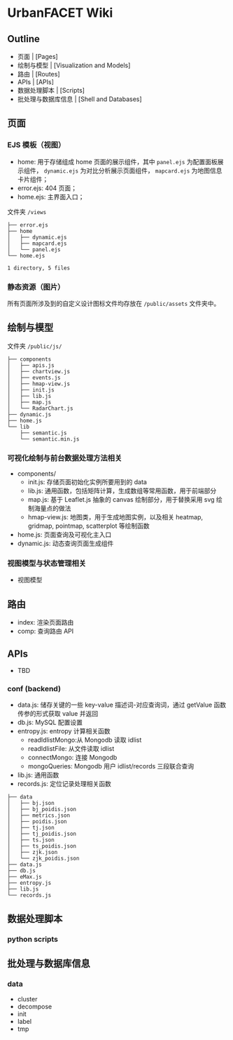 # UrbanFACET Wiki

## Outline

* 页面 | [Pages]
* 绘制与模型 | [Visualization and Models]
* 路由 | [Routes]
* APIs | [APIs]
* 数据处理脚本 | [Scripts]
* 批处理与数据库信息 | [Shell and Databases]

## 页面

### EJS 模板（视图）

* home: 用于存储组成 home 页面的展示组件，其中 `panel.ejs` 为配置面板展示组件， `dynamic.ejs` 为对比分析展示页面组件， `mapcard.ejs` 为地图信息卡片组件；
* error.ejs: 404 页面；
* home.ejs: 主界面入口；

文件夹 `/views`

```
├── error.ejs
├── home
│   ├── dynamic.ejs
│   ├── mapcard.ejs
│   └── panel.ejs
└── home.ejs

1 directory, 5 files
```

### 静态资源（图片）

所有页面所涉及到的自定义设计图标文件均存放在 `/public/assets` 文件夹中。

## 绘制与模型

文件夹 `/public/js/`

```
├── components
│   ├── apis.js
│   ├── chartview.js
│   ├── events.js
│   ├── hmap-view.js
│   ├── init.js
│   ├── lib.js
│   ├── map.js
│   └── RadarChart.js
├── dynamic.js
├── home.js
└── lib
    ├── semantic.js
    └── semantic.min.js
```

### 可视化绘制与前台数据处理方法相关

* components/
	* init.js: 存储页面初始化实例所要用到的 data
	* lib.js: 通用函数，包括矩阵计算，生成数组等常用函数，用于前端部分
	* map.js: 基于 Leaflet.js 抽象的 canvas 绘制部分，用于替换采用 svg 绘制海量点的做法
	* hmap-view.js: 地图类，用于生成地图实例，以及相关 heatmap, gridmap, pointmap, scatterplot 等绘制函数
* home.js: 页面查询及可视化主入口
* dynamic.js: 动态查询页面生成组件

### 视图模型与状态管理相关

* 视图模型

## 路由

* index: 渲染页面路由
* comp: 查询路由 API

## APIs

* TBD

### conf (backend)

* data.js: 储存关键的一些 key-value 描述词-对应查询词，通过 getValue 函数传参的形式获取 value 并返回
* db.js: MySQL 配置设置
* entropy.js: entropy 计算相关函数
	* readIdlistMongo:从 Mongodb 读取 idlist
    * readIdlistFile: 从文件读取 idlist
	* connectMongo: 连接 Mongodb 
	* mongoQueries: Mongodb 用户 idlist/records 三段联合查询
* lib.js: 通用函数
* records.js: 定位记录处理相关函数

```
├── data
│   ├── bj.json
│   ├── bj_poidis.json
│   ├── metrics.json
│   ├── poidis.json
│   ├── tj.json
│   ├── tj_poidis.json
│   ├── ts.json
│   ├── ts_poidis.json
│   ├── zjk.json
│   └── zjk_poidis.json
├── data.js
├── db.js
├── eMax.js
├── entropy.js
├── lib.js
└── records.js
```

## 数据处理脚本

### python scripts



## 批处理与数据库信息

### data

* cluster
* decompose
* init
* label
* tmp